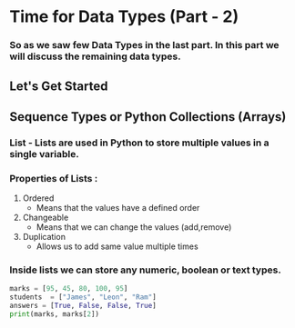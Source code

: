 # Time for Data Types (Part - 2)
### So as we saw few Data Types in the last part. In this part we will discuss the remaining data types.

## Let's Get Started

## Sequence Types or Python Collections (Arrays)

### List - Lists are used in Python to store multiple values in a single variable.
### Properties of Lists :
1. Ordered
    - Means that the values have a defined order
2. Changeable
    - Means that we can change the values (add,remove)
3. Duplication 
    - Allows us to add same value multiple times
### Inside lists we can store any numeric, boolean or text types.

```python
marks = [95, 45, 80, 100, 95]
students  = ["James", "Leon", "Ram"]
answers = [True, False, False, True]
print(marks, marks[2])
```
